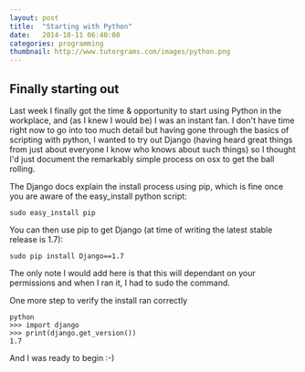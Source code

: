 ```yaml
---
layout: post
title:  "Starting with Python"
date:   2014-10-11 06:40:00
categories: programming
thumbnail: http://www.tutorgrams.com/images/python.png
---
```


## Finally starting out

Last week I finally got the time & opportunity to start using Python in the workplace, and (as I knew I would be) I was an instant fan. 
I don't have time right now to go into too much detail but having gone through the basics of scripting with python, 
I wanted to try out Django (having heard great things from just about everyone I know who knows about such things) so I thought I'd just document the remarkably simple process on osx to get the ball rolling.

The Django docs explain the install process using pip, which is fine once you are aware of the easy_install python script:

```sudo easy_install pip```
  
You can then use pip to get Django (at time of writing the latest stable release is 1.7):

```sudo pip install Django==1.7```
  
The only note I would add here is that this will dependant on your permissions and when I ran it, I had to sudo the command.

One more step to verify the install ran correctly

```
python
>>> import django
>>> print(django.get_version())
1.7
```
  
And I was ready to begin :-)
